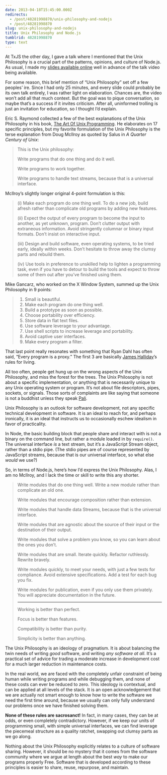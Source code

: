 ```yaml
---
date: 2013-04-18T15:45:00.000Z
redirects:
  - /post/48281998870/unix-philosophy-and-nodejs
  - /post/48281998870
slug: unix-philosophy-and-nodejs
title: Unix Philosophy and Node.js
tumblrid: 48281998870
type: text
---
```

<p>At TxJS the other day, I gave a talk where I mentioned that the Unix Philosophy is a crucial part of the patterns, opinions, and culture of Node.js.  As usual, I made my <a href="http://j.mp/node-patterns-pdf">slides available online</a> well in advance of the talk video being available.</p>

<p>For some reason, this brief mention of &ldquo;Unix Philosophy&rdquo; set off a few peoples&rsquo; ire.  Since I had only 25 minutes, and every slide could probably be its own talk entirely, I was rather light on elaboration.  Chances are, the video won&rsquo;t add all that much context.  But the goal was to pique conversation, so maybe that&rsquo;s a success if it invites criticism.  After all, uninformed trolling is just an invitation for education, so I thought I&rsquo;d explain.</p>

<p>Eric S. Raymond collected a few of the best explanations of the Unix Philosophy in his book, <a href="http://www.catb.org/esr/writings/taoup/html/ch01s06.html">The Art Of Unix Programming</a>.  He elaborates on 17 specific principles, but my favorite formulation of the Unix Philosophy is the terse explanation from Doug McIlroy as quoted by Salus in <em>A Quarter Century of Unix</em>:</p>

<blockquote>
  <p>This is the Unix philosophy:</p>
  
  <p>Write programs that do one thing and do it well.</p>
  
  <p>Write programs to work together.</p>
  
  <p>Write programs to handle text streams, because that is a universal interface.</p>
</blockquote>

<p>McIlroy&rsquo;s slightly longer original 4-point formulation is this:</p>

<blockquote>
  <p>(i) Make each program do one thing well. To do a new job, build afresh rather than complicate old programs by adding new features.</p>
  
  <p>(ii) Expect the output of every program to become the input to another, as yet unknown, program. Don&rsquo;t clutter output with extraneous information. Avoid stringently columnar or binary input formats. Don&rsquo;t insist on interactive input.</p>
  
  <p>(iii) Design and build software, even operating systems, to be tried early, ideally within weeks. Don&rsquo;t hesitate to throw away the clumsy parts and rebuild them.</p>
  
  <p>(iv) Use tools in preference to unskilled help to lighten a programming task, even if you have to detour to build the tools and expect to throw some of them out after you&rsquo;ve finished using them.</p>
</blockquote>

<p>Mike Gancarz, who worked on the X Window System, summed up the Unix Philosophy in 9 points:</p>

<blockquote>
  <ol><li>Small is beautiful.</li>
  <li>Make each program do one thing well.</li>
  <li>Build a prototype as soon as possible.</li>
  <li>Choose portability over efficiency.</li>
  <li>Store data in flat text files.</li>
  <li>Use software leverage to your advantage.</li>
  <li>Use shell scripts to increase leverage and portability.</li>
  <li>Avoid captive user interfaces.</li>
  <li>Make every program a filter.</li>
  </ol></blockquote>

<p>That last point really resonates with something that Ryan Dahl has often said, &ldquo;Every program is a proxy.&rdquo;  The first 3 are basically <a href="http://substack.net">James Halliday</a>&rsquo;s rules for living.</p>

<p>All too often, people get hung up on the wrong aspects of the Unix Philosophy, and miss the forest for the trees.  The Unix Philosophy is not about a specific implementation, or anything that is necessarily unique to any Unix operating system or program.  It&rsquo;s not about file descriptors, pipes, sockets, or signals.  Those sorts of complaints are like saying that someone is not a buddhist unless they speak <a href="http://en.wikipedia.org/wiki/Pali">Pali</a>.</p>

<p>Unix Philosophy is an outlook for software development, not any specific technical development in software.  It is an ideal to reach for, and perhaps ironically, it is an ideal that instructs us to occasionally eschew idealism in favor of practicality.</p>

<p>In Node, the basic building block that people share and interact with is not a binary on the command line, but rather a module loaded in by <code>require()</code>.  The universal interface <em>is</em> a text stream, but it&rsquo;s a JavaScript Stream object, rather than a stdio pipe.  (The stdio pipes are of course represented by JavaScript streams, because that is our universal interface, so what else <em>would</em> we use?)</p>

<p>So, in terms of Node.js, here&rsquo;s how I&rsquo;d express the Unix Philosophy.  Alas, I am no McIlroy, and I lack the time or skill to write this any shorter.</p>

<blockquote>
  <p>Write modules that do one thing well.  Write a new module rather than complicate an old one.</p>
  
  <p>Write modules that encourage composition rather than extension.</p>
  
  <p>Write modules that handle data Streams, because that is the universal interface.</p>
  
  <p>Write modules that are agnostic about the source of their input or the destination of their output.</p>
  
  <p>Write modules that solve a problem you know, so you can learn about the ones you don&rsquo;t.</p>
  
  <p>Write modules that are small.  Iterate quickly.  Refactor ruthlessly.  Rewrite bravely.</p>
  
  <p>Write modules quickly, to meet your needs, with just a few tests for compliance.  Avoid extensive specifications.  Add a test for each bug you fix.</p>
  
  <p>Write modules for publication, even if you only use them privately.  You will appreciate documentation in the future.</p>
  
  <hr><p>Working is better than perfect.</p>
  
  <p>Focus is better than features.</p>
  
  <p>Compatibility is better than purity.</p>
  
  <p>Simplicity is better than anything.</p>
</blockquote>

<p>The Unix Philosophy is an ideology of pragmatism.  It is about balancing the twin needs of writing <em>good</em> software, and writing <em>any software at all</em>.  It&rsquo;s a practical set of advice for trading a moderate increase in development cost for a much larger reduction in maintenance costs.</p>

<p>In the real world, we are faced with the completely unfair constraint of being human while writing programs and while debugging them, and none of these costs can ever be reduced to zero.  This ideology is contextual, and can be applied at all levels of the stack.  It is an open acknowledgement that we are actually not smart enough to know how to write the software we need the first time around, because we usually can only fully understand our problems once we have finished solving them.</p>

<p><strong>None of these rules are sacrosanct!</strong>  In fact, in many cases, they can be at odds, or even completely contradictory.  However, if we keep our units of programming small, with simple universal interfaces, we can find leverage the piecemeal structure as a quality ratchet, swapping out clumsy parts as we go along.</p>

<p>Nothing about the Unix Philosophy explicitly relates to a culture of software sharing.  However, it should be no mystery that it comes from the software community where we argue at length about the best <em>way</em> to make our programs properly Free.  Software that is developed according to these principles is easier to share, reuse, repurpose, and maintain.</p>
